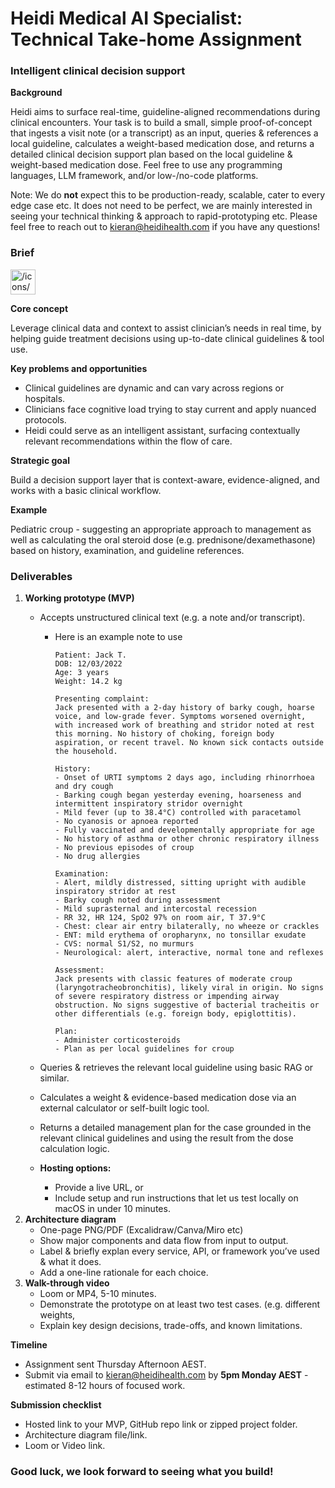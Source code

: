 # Heidi Medical AI Specialist: Technical Take-home Assignment

### Intelligent clinical decision support

**Background**

Heidi aims to surface real-time, guideline-aligned recommendations during clinical encounters. Your task is to build a small, simple proof-of-concept that ingests a visit note (or a transcript) as an input, queries & references a local guideline, calculates a weight-based medication dose, and returns a detailed clinical decision support plan based on the local guideline & weight-based medication dose. Feel free to use any programming languages, LLM framework, and/or low-/no-code platforms.

Note: We do **not** expect this to be production-ready, scalable, cater to every edge case etc. It does not need to be perfect, we are mainly interested in seeing your technical thinking & approach to rapid-prototyping etc. Please feel free to reach out to [kieran@heidihealth.com](mailto:kieran@heidihealth.com) if you have any questions!

### **Brief**

<aside>
<img src="/icons/document_orange.svg" alt="/icons/document_orange.svg" width="40px" />

**Core concept**

Leverage clinical data and context to assist clinician’s needs in real time, by helping guide treatment decisions using up-to-date clinical guidelines & tool use.

**Key problems and opportunities**

- Clinical guidelines are dynamic and can vary across regions or hospitals.
- Clinicians face cognitive load trying to stay current and apply nuanced protocols.
- Heidi could serve as an intelligent assistant, surfacing contextually relevant recommendations within the flow of care.

**Strategic goal**

Build a decision support layer that is context-aware, evidence-aligned, and works with a basic clinical workflow.

**Example**

Pediatric croup - suggesting an appropriate approach to management as well as calculating the oral steroid dose (e.g. prednisone/dexamethasone) based on history, examination, and guideline references.

</aside>

### Deliverables

1. **Working prototype (MVP)**
    - Accepts unstructured clinical text (e.g. a note and/or transcript).
        - Here is an example note to use
            
            ```
            Patient: Jack T.
            DOB: 12/03/2022
            Age: 3 years
            Weight: 14.2 kg
            
            Presenting complaint:
            Jack presented with a 2-day history of barky cough, hoarse voice, and low-grade fever. Symptoms worsened overnight, with increased work of breathing and stridor noted at rest this morning. No history of choking, foreign body aspiration, or recent travel. No known sick contacts outside the household. 
            
            History:
            - Onset of URTI symptoms 2 days ago, including rhinorrhoea and dry cough
            - Barking cough began yesterday evening, hoarseness and intermittent inspiratory stridor overnight
            - Mild fever (up to 38.4°C) controlled with paracetamol
            - No cyanosis or apnoea reported
            - Fully vaccinated and developmentally appropriate for age
            - No history of asthma or other chronic respiratory illness
            - No previous episodes of croup
            - No drug allergies
            
            Examination:
            - Alert, mildly distressed, sitting upright with audible inspiratory stridor at rest
            - Barky cough noted during assessment
            - Mild suprasternal and intercostal recession
            - RR 32, HR 124, SpO2 97% on room air, T 37.9°C
            - Chest: clear air entry bilaterally, no wheeze or crackles
            - ENT: mild erythema of oropharynx, no tonsillar exudate
            - CVS: normal S1/S2, no murmurs
            - Neurological: alert, interactive, normal tone and reflexes
            
            Assessment:
            Jack presents with classic features of moderate croup (laryngotracheobronchitis), likely viral in origin. No signs of severe respiratory distress or impending airway obstruction. No signs suggestive of bacterial tracheitis or other differentials (e.g. foreign body, epiglottitis).
            
            Plan:
            - Administer corticosteroids
            - Plan as per local guidelines for croup
            
            ```
            
    - Queries & retrieves the relevant local guideline using basic RAG or similar.
    - Calculates a weight & evidence-based medication dose via an external calculator or self-built logic tool.
    - Returns a detailed management plan for the case grounded in the relevant clinical guidelines and using the result from the dose calculation logic.
    - **Hosting options:**
        - Provide a live URL, or
        - Include setup and run instructions that let us test locally on macOS in under 10 minutes.
2. **Architecture diagram**
    - One-page PNG/PDF (Excalidraw/Canva/Miro etc)
    - Show major components and data flow from input to output.
    - Label & briefly explan every service, API, or framework you’ve used & what it does.
    - Add a one-line rationale for each choice.
3. **Walk-through video**
    - Loom or MP4, 5-10 minutes.
    - Demonstrate the prototype on at least two test cases. (e.g. different weights,
    - Explain key design decisions, trade-offs, and known limitations.

**Timeline**

- Assignment sent Thursday Afternoon AEST.
- Submit via email to [kieran@heidihealth.com](mailto:kieran@heidihealth.com) by **5pm Monday AEST** - estimated 8-12 hours of focused work.

**Submission checklist**

- Hosted link to your MVP, GitHub repo link or zipped project folder.
- Architecture diagram file/link.
- Loom or Video link.

### Good luck, we look forward to seeing what you build!